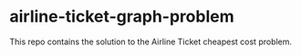 # airline-ticket-graph-problem
This repo contains the solution to the Airline Ticket cheapest cost problem.
